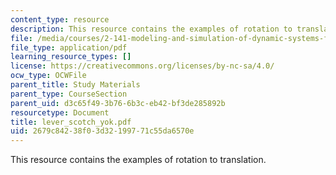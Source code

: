 ```yaml
---
content_type: resource
description: This resource contains the examples of rotation to translation.
file: /media/courses/2-141-modeling-and-simulation-of-dynamic-systems-fall-2006/2679c84238f03d32199771c55da6570e_lever_scotch_yok.pdf
file_type: application/pdf
learning_resource_types: []
license: https://creativecommons.org/licenses/by-nc-sa/4.0/
ocw_type: OCWFile
parent_title: Study Materials
parent_type: CourseSection
parent_uid: d3c65f49-3b76-6b3c-eb42-bf3de285892b
resourcetype: Document
title: lever_scotch_yok.pdf
uid: 2679c842-38f0-3d32-1997-71c55da6570e
---
```

This resource contains the examples of rotation to translation.